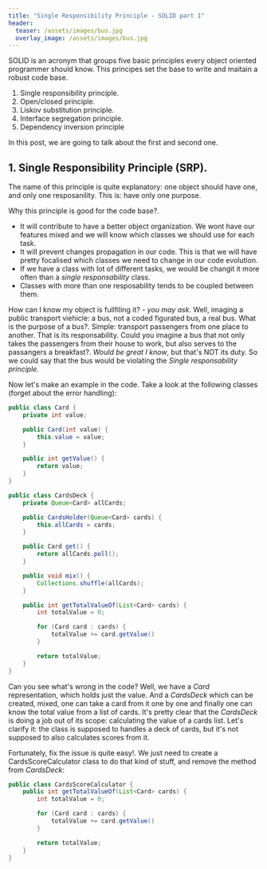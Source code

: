 ```yaml
---
title: "Single Responsibility Principle - SOLID part 1"
header:
  teaser: /assets/images/bus.jpg
  overlay_image: /assets/images/bus.jpg
---
```


SOLID is an acronym that groups five basic principles every object oriented programmer should know. This principes set the base to write and maitain a robust code base.

1. Single responsibility principle.
2. Open/closed principle.
3. Liskov substitution principle.
4. Interface segregation principle.
5. Dependency inversion principle

In this post, we are going to talk about the first and second one.

## 1. Single Responsibility Principle (SRP).

The name of this principle is quite explanatory: one object should have one, and only one resposanility. This is: have only one purpose.

Why this principle is good for the code base?. 
- It will contribute to have a better object organization. We wont have our features mixed and we will know which classes we should use for each task. 
- It will prevent changes propagation in our code. This is that we will have pretty focalised which classes we need to change in our code evolution.
- If we have a class with lot of different tasks, we would be changit it more often than a _single responsability_ class.
- Classes with more than one resposability tends to be coupled between them.

How can I know my object is fullfiling it? - _you may ask_. 
Well, imaging a public transport viehicle: a bus, not a coded figurated bus, a real bus. 
What is the purpose of a bus?. Simple: transport passengers from one place to another. That is its responsability. 
Could you imagine a bus that not only takes the passengers from their house to work, but also serves to the passangers a breakfast?. _Would be great I know_, but that's NOT its duty. So we could say that the bus would be violating the _Single responsability principle_.

Now let's make an example in the code. Take a look at the following classes (forget about the error handling):

```java
public class Card {
	private int value;

	public Card(int value) {
		this.value = value;
	}

	public int getValue() {
		return value;
	}
}
```

```java
public class CardsDeck {
	private Queue<Card> allCards;

	public CardsHolder(Queue<Card> cards) {
		this.allCards = cards;
	}

	public Card get() {
		return allCards.poll();
	}

	public void mix() {
		Collections.shuffle(allCards);
	}

	public int getTotalValueOf(List<Card> cards) {
		int totalValue = 0;

		for (Card card : cards) {
			totalValue += card.getValue()
		}

		return totalValue;
	}
}
```

Can you see what's wrong in the code?
Well, we have a _Card_ representation, which holds just the value. And a _CardsDeck_ which can be created, mixed, one can take a card from it one by one and finally one can know the total value from a list of cards.
It's pretty clear that the _CardsDeck_ is doing a job out of its scope: calculating the value of a cards list. Let's clarify it: the class is supposed to handles a deck of cards, but it's not supposed to also calculates scores from it.

Fortunately, fix the issue is quite easy!. We just need to create a CardsScoreCalculator class to do that kind of stuff, and remove the method from _CardsDeck_:

```java
public class CardsScoreCalculator {
	public int getTotalValueOf(List<Card> cards) {
		int totalValue = 0;

		for (Card card : cards) {
			totalValue += card.getValue()
		}

		return totalValue;
	}
}
```
